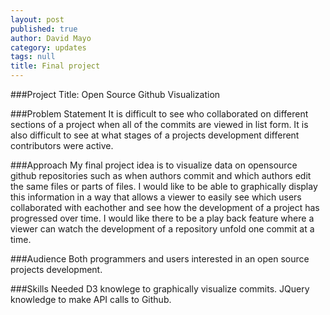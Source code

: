 ```yaml
---
layout: post
published: true
author: David Mayo
category: updates
tags: null
title: Final project
---
```


###Project Title:
Open Source Github Visualization

###Problem Statement
It is difficult to see who collaborated on different sections of a project when all of the commits are viewed in list form. It is also difficult to see at what stages of a projects development different contributors were active.

###Approach
My final project idea is to visualize data on opensource github repositories such as when authors commit and which authors edit the same files or parts of files. I would like to be able to graphically display this information in a way that allows a viewer to easily see which users collaborated with eachother and see how the development of a project has progressed over time. I would like there to be a play back feature where a viewer can watch the development of a repository unfold one commit at a time.

###Audience
Both programmers and users interested in an open source projects development.

###Skills Needed
D3 knowlege to graphically visualize commits.
JQuery knowledge to make API calls to Github.
